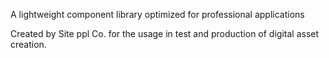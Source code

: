 
A lightweight component library optimized for professional applications 


Created by Site ppl Co. for the usage in test and production of digital asset creation.

